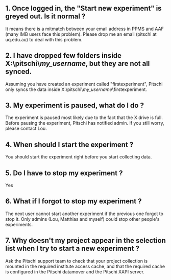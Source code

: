 ## 1. Once logged in, the "Start new experiment" is greyed out. Is it normal ?

It means there is a mitmatch between your email address in PPMS and AAF (many IMB users face this problem). Please drop me an email (pitschi at uq.edu.au) to deal with this problem. 

## 2. I have dropped few folders inside X:\pitschi\\_my_username_, but they are not all synced. 

Assuming you have created an experiment called "firstexperiment", Pitschi only syncs the data inside X:\pitschi\\_my_username_\firstexperiment. 

## 3. My experiment is paused, what do I do ?

The experiment is paused most likely due to the fact that the X drive is full. Before pausing the experiment, Pitschi has notified admin. If you still worry, please contact Lou.


## 4. When should I start the experiment ?

You should start the experiment right before you start collecting data.

## 5. Do I have to stop my experiment ? 

Yes

## 6. What if I forgot to stop my experiment ? 

The next user cannot start another experiment if the previous one forgot to stop it. Only admins (Lou, Matthias and myself) could stop other people's experiments.

## 7. Why doesn't my project appear in the selection list when I try to start a new experiment ?

Ask the Pitschi support team to check that your project collection is mounted in the required institute access cache, and that the required cache is configured in the Pitschi datamover and the Pitschi XAPI server.

